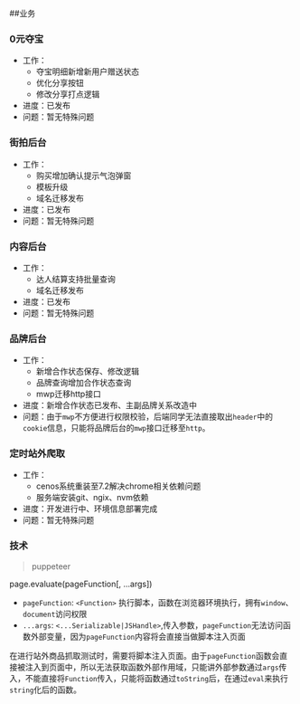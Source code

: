 ##业务

### 0元夺宝

* 工作：
    * 夺宝明细新增新用户赠送状态
    * 优化分享按钮
    * 修改分享打点逻辑
* 进度：已发布
* 问题：暂无特殊问题

### 街拍后台

* 工作：
    * 购买增加确认提示气泡弹窗
    * 模板升级
    * 域名迁移发布
* 进度：已发布
* 问题：暂无特殊问题

### 内容后台

* 工作：
    * 达人结算支持批量查询
    * 域名迁移发布
* 进度：已发布
* 问题：暂无特殊问题

### 品牌后台

* 工作：
    * 新增合作状态保存、修改逻辑
    * 品牌查询增加合作状态查询
    * mwp迁移http接口
* 进度：新增合作状态已发布、主副品牌关系改造中
* 问题：由于`mwp`不方便进行权限校验，后端同学无法直接取出`header`中的`cookie`信息，只能将品牌后台的`mwp`接口迁移至`http`。

### 定时站外爬取

* 工作：
    * cenos系统重装至7.2解决chrome相关依赖问题
    * 服务端安装git、ngix、nvm依赖
* 进度：开发进行中、环境信息部署完成
* 问题：暂无特殊问题


### 技术

> puppeteer

page.evaluate(pageFunction[, ...args])

* `pageFunction`: `<Function>` 执行脚本，函数在浏览器环境执行，拥有`window`、`document`访问权限
* `...args`: `<...Serializable|JSHandle>`,传入参数，`pageFunction`无法访问函数外部变量，因为`pageFunction`内容将会直接当做脚本注入页面

在进行站外商品抓取测试时，需要将脚本注入页面。由于`pageFunction`函数会直接被注入到页面中，所以无法获取函数外部作用域，只能讲外部参数通过`args`传入，不能直接将`Function`传入，只能将函数通过`toString`后，在通过`eval`来执行`string`化后的函数。


